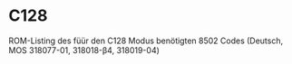# C128
ROM-Listing des f&uuml;ür den C128 Modus ben&ouml;tigten 8502 Codes (Deutsch, MOS 318077-01, 318018-&beta;4, 318019-04)
